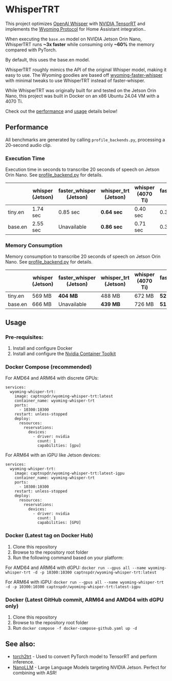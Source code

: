# WhisperTRT

This project optimizes [OpenAI Whisper](https://github.com/openai/whisper) with [NVIDIA TensorRT](https://developer.nvidia.com/tensorrt#:~:text=NVIDIA%20TensorRT%2DLLM%20is%20an,on%20the%20NVIDIA%20AI%20platform.) and implements the [Wyoming Protocol](https://www.home-assistant.io/integrations/wyoming/) for Home Assistant integration..

When executing the ``base.en`` model on NVIDIA Jetson Orin Nano, WhisperTRT runs **~3x faster** while consuming only **~60%** the memory compared with PyTorch.

By default, this uses the base.en model.

WhisperTRT roughly mimics the API of the original Whisper model, making it easy to use. The Wyoming goodies are based off [wyoming-faster-whisper](https://github.com/rhasspy/wyoming-faster-whisper) with minimal tweaks to use WhisperTRT instead of faster-whisper.

While WhisperTRT was originally built for and tested on the Jetson Orin Nano, this project was built in Docker on an x86 Ubuntu 24.04 VM with a 4070 Ti.

Check out the [performance](#performance) and [usage](#usage) details below!


## Performance

All benchmarks are generated by calling ``profile_backends.py``,
processing a 20-second audio clip.

### Execution Time

Execution time in seconds to transcribe 20 seconds of speech on Jetson Orin Nano. See [profile_backend.py](examples/profile_backend.py) for details.


|     | whisper (Jetson) | faster_whisper (Jetson) | whisper_trt (Jetson) | whisper (4070 Ti) | faster_whisper (4070 Ti) | whisper_trt (4070 Ti) |
|-------|---------|--------------------|--------|---------|--------------------|--------|
| tiny.en | 1.74 sec | 0.85 sec | **0.64 sec** | 0.40 sec| 0.35 sec | **0.07 sec** |
| base.en | 2.55 sec | Unavailable | **0.86 sec** | 0.71 sec | 0.34 sec | **0.10 sec** |


### Memory Consumption

Memory consumption to transcribe 20 seconds of speech on Jetson Orin Nano. See [profile_backend.py](examples/profile_backend.py) for details.

|     | whisper (Jetson) | faster_whisper (Jetson) | whisper_trt (Jetson) | whisper (4070 Ti) | faster_whisper (4070 Ti) | whisper_trt (4070 Ti) |
|-------|---------|--------------------|--------|---------|--------------------|--------|
| tiny.en | 569 MB | **404 MB** | 488 MB | 672 MB | **522 MB** | 544 MB |
| base.en | 666 MB |  Unavailable | **439 MB** | 726 MB | **514 MB** | 548 MB |

## Usage

### Pre-requisites:
1. Install and configure Docker
2. Install and configure the [Nvidia Container Toolkit](https://docs.nvidia.com/datacenter/cloud-native/container-toolkit/latest/install-guide.html)

### Docker Compose (recommended)
For AMD64 and ARM64 with discrete GPUs:
```
services:
  wyoming-whisper-trt:
    image: captnspdr/wyoming-whisper-trt:latest
    container_name: wyoming-whisper-trt
    ports:
      - 10300:10300
    restart: unless-stopped
    deploy:
      resources:
        reservations:
          devices:
            - driver: nvidia
              count: 1
              capabilities: [gpu]
```

For ARM64 with an iGPU like Jetson devices:
```
services:
  wyoming-whisper-trt:
    image: captnspdr/wyoming-whisper-trt:latest-igpu
    container_name: wyoming-whisper-trt
    ports:
      - 10300:10300
    restart: unless-stopped
    deploy:
      resources:
        reservations:
          devices:
            - driver: nvidia
              count: 1
              capabilities: [GPU]
```


### Docker (Latest tag on Docker Hub)
1. Clone this repository
2. Browse to the repository root folder
3. Run the following command based on your platform:
   
For AMD64 and ARM64 with dGPU:
`docker run --gpus all --name wyoming-whisper-trt -d -p 10300:10300 captnspdr/wyoming-whisper-trt:latest`

For ARM64 with iGPU:
`docker run --gpus all --name wyoming-whisper-trt -d -p 10300:10300 captnspdr/wyoming-whisper-trt:latest-igpu`



### Docker (Latest GitHub commit, ARM64 and AMD64 with dGPU only)
1. Clone this repository
2. Browse to the repository root folder
3. Run ``docker compose -f docker-compose-github.yaml up -d``

## See also:
- [torch2trt](https://github.com/NVIDIA-AI-IOT/torch2trt) - Used to convert PyTorch model to TensorRT and perform inference.
- [NanoLLM](https://github.com/dusty-nv/NanoLLM) - Large Language Models targeting NVIDIA Jetson.  Perfect for combining with ASR!
